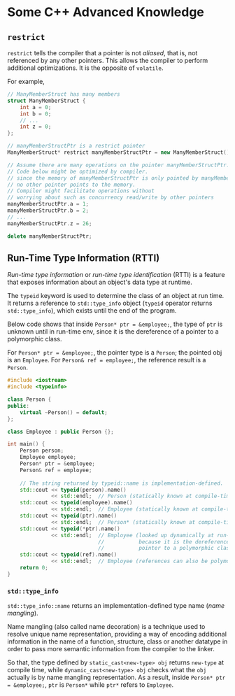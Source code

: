 # Some C++ Advanced Knowledge

## `restrict`

`restrict` tells the compiler that a pointer is not *aliased*, that is, not referenced by any other pointers. This allows the compiler to perform additional optimizations. It is the opposite of `volatile`.

For example, 
```cpp
// ManyMemberStruct has many members
struct ManyMemberStruct {
    int a = 0;
    int b = 0;
    // ...
    int z = 0;
};

// manyMemberStructPtr is a restrict pointer
ManyMemberStruct* restrict manyMemberStructPtr = new ManyMemberStruct();

// Assume there are many operations on the pointer manyMemberStructPtr.
// Code below might be optimized by compiler.
// since the memory of manyMemberStructPtr is only pointed by manyMemberStructPtr,
// no other pointer points to the memory.
// Compiler might facilitate operations without 
// worrying about such as concurrency read/write by other pointers
manyMemberStructPtr.a = 1;
manyMemberStructPtr.b = 2;
// ...
manyMemberStructPtr.z = 26;

delete manyMemberStructPtr;
```

## Run-Time Type Information (RTTI)

*Run-time type information* or *run-time type identification* (RTTI) is a feature that exposes information about an object's data type at runtime. 

The `typeid` keyword is used to determine the class of an object at run time. 
It returns a reference to `std::type_info` object (`typeid` operator returns `std::type_info`), which exists until the end of the program.

Below code shows that inside `Person* ptr = &employee;`, the type of `ptr` is unknown until in run-time env, since it is the dereference of a pointer to a polymorphic class.

For `Person* ptr = &employee;`, the pointer type is a `Person`; the pointed obj is an `Employee`. For `Person& ref = employee;`, the reference result is a `Person`.

```cpp
#include <iostream>
#include <typeinfo>

class Person {
public:
    virtual ~Person() = default;
};

class Employee : public Person {};

int main() {
    Person person;
    Employee employee;
    Person* ptr = &employee;
    Person& ref = employee;
    
    // The string returned by typeid::name is implementation-defined.
    std::cout << typeid(person).name()
              << std::endl;  // Person (statically known at compile-time).
    std::cout << typeid(employee).name()
              << std::endl;  // Employee (statically known at compile-time).
    std::cout << typeid(ptr).name()
              << std::endl;  // Person* (statically known at compile-time).
    std::cout << typeid(*ptr).name()
              << std::endl;  // Employee (looked up dynamically at run-time
                             //           because it is the dereference of a
                             //           pointer to a polymorphic class).
    std::cout << typeid(ref).name()
              << std::endl;  // Employee (references can also be polymorphic)
    return 0;
}
```

### `std::type_info`

`std::type_info::name` returns an implementation-defined type name (*name mangling*).

Name mangling (also called name decoration) is a technique used to resolve unique name representation, providing a way of encoding additional information in the name of a function, structure, class or another datatype in order to pass more semantic information from the compiler to the linker.

So that, the type defined by `static_cast<new-type> obj` returns `new-type` at compile time, while `dynamic_cast<new-type> obj` checks what the `obj` actually is by name mangling representation. As a result,  inside `Person* ptr = &employee;`, `ptr` is `Person*` while `ptr*` refers to `Employee`.